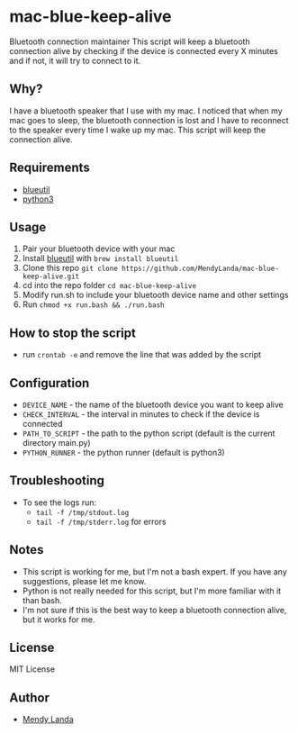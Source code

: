 # mac-blue-keep-alive
Bluetooth connection maintainer
This script will keep a bluetooth connection alive by checking if the device is connected every X minutes and if not, it will try to connect to it.

## Why?
I have a bluetooth speaker that I use with my mac. I noticed that when my mac goes to sleep, the bluetooth connection is lost and I have to reconnect to the speaker every time I wake up my mac. This script will keep the connection alive.

## Requirements
- [blueutil](https://github.com/toy/blueutil)
- [python3](https://www.python.org/downloads/)
## Usage
1. Pair your bluetooth device with your mac
2. Install [blueutil](https://github.com/toy/blueutil) with `brew install blueutil`
3. Clone this repo `git clone https://github.com/MendyLanda/mac-blue-keep-alive.git`
4. cd into the repo folder `cd mac-blue-keep-alive`
5. Modify run.sh to include your bluetooth device name and other settings
6. Run `chmod +x run.bash && ./run.bash`

## How to stop the script
- run `crontab -e` and remove the line that was added by the script

## Configuration
- `DEVICE_NAME` - the name of the bluetooth device you want to keep alive
- `CHECK_INTERVAL` - the interval in minutes to check if the device is connected
- `PATH_TO_SCRIPT` - the path to the python script (default is the current directory main.py)
- `PYTHON_RUNNER` - the python runner (default is python3)

## Troubleshooting
- To see the logs run:
  - `tail -f /tmp/stdout.log`
  - `tail -f /tmp/stderr.log` for errors
## Notes
- This script is working for me, but I'm not a bash expert. If you have any suggestions, please let me know.
- Python is not really needed for this script, but I'm more familiar with it than bash.
- I'm not sure if this is the best way to keep a bluetooth connection alive, but it works for me.

## License
MIT License

## Author
- [Mendy Landa](https://github.com/MendyLanda)
